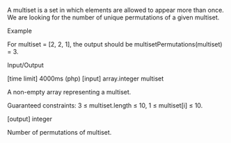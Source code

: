 A multiset is a set in which elements are allowed to appear more than once. We are looking for the number of unique permutations of a given multiset.

Example

For multiset = [2, 2, 1], the output should be
multisetPermutations(multiset) = 3.

Input/Output

[time limit] 4000ms (php)
[input] array.integer multiset

A non-empty array representing a multiset.

Guaranteed constraints:
3 ≤ multiset.length ≤ 10,
1 ≤ multiset[i] ≤ 10.

[output] integer

Number of permutations of multiset.